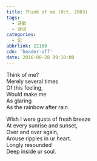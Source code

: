 ```yaml
---
title: Think of me (Oct, 2003)
tags:
  - 诗歌
  - 诗词
categories:
  - 记
abbrlink: 22160
cdn: 'header-off'
date: 2016-08-28 09:10:00
---
```

Think of me?  
Merely several times  
Of this feeling,  
Would make me  
As glaring  
As the rainbow after rain.  

Wish I were gusts of fresh breeze  
At every sunrise and sunset,  
Over and over again,  
Arouse ripples in ur heart.  
Longly resounded  
Deep inside ur soul. 